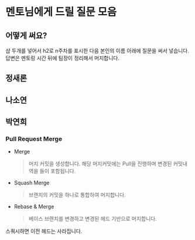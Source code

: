 # 멘토님에게 드릴 질문 모음

## 어떻게 써요?

샵 두개를 넣어서 h2로 n주차를 표시한 다음 본인의 이름 아래에 질문을 써서 넣습니다. 답변은 멘토링 시간 뒤에 팀장이 정리해서 머지합니다.

## 정새론

## 나소연

## 박연희

### Pull Request Merge

- Merge
  > 머지 커밋을 생성합니다. 해당 머지커밋에는 Pull을 진행하며 변경된 커밋내역을 들이 포함됩니다.
- Squash Merge
  > 브랜치의 커밋을 하나로 통합하여 머지합니다.
- Rebase & Merge
  > 베이스 브랜치를 변경하고 변경된 헤드 기반으로 머지합니다.

스쿼시하면 이전 헤드는 사라집니다.
